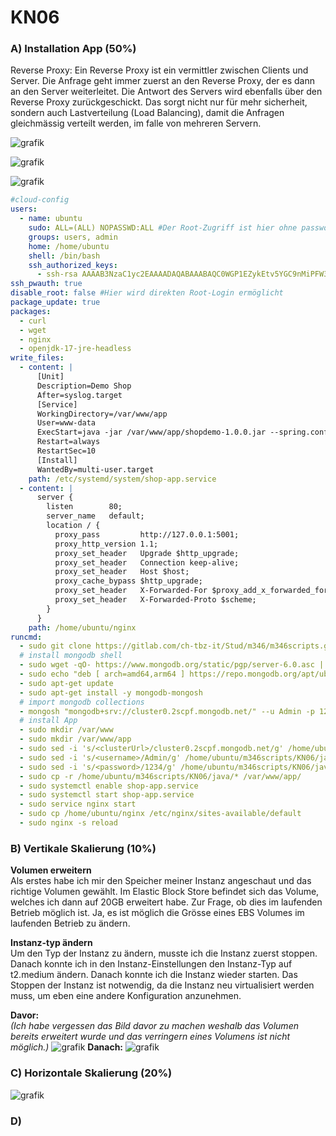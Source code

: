 # KN06

### A) Installation App (50%)

Reverse Proxy: Ein Reverse Proxy ist ein vermittler zwischen Clients und Server. Die Anfrage geht immer zuerst an den Reverse Proxy, der es dann an den Server weiterleitet. Die Antwort des Servers wird ebenfalls über den Reverse Proxy zurückgeschickt. Das sorgt nicht nur für mehr sicherheit, sondern auch Lastverteilung (Load Balancing), damit die Anfragen gleichmässig verteilt werden, im falle von mehreren Servern. 

![grafik](https://github.com/user-attachments/assets/1102841f-bb0b-44cd-b3f6-92f563e8e065)

![grafik](https://github.com/user-attachments/assets/e63dc9d6-2966-4355-ab4a-854d1820e534)

![grafik](https://github.com/user-attachments/assets/a648879c-576a-41be-9290-b348bec2bb07)

```yaml
#cloud-config
users:
  - name: ubuntu
    sudo: ALL=(ALL) NOPASSWD:ALL #Der Root-Zugriff ist hier ohne passwort möglich
    groups: users, admin
    home: /home/ubuntu
    shell: /bin/bash
    ssh_authorized_keys:
      - ssh-rsa AAAAB3NzaC1yc2EAAAADAQABAAABAQC0WGP1EZykEtv5YGC9nMiPFW3U3DmZNzKFO5nEu6uozEHh4jLZzPNHSrfFTuQ2GnRDSt+XbOtTLdcj26+iPNiFoFha42aCIzYjt6V8Z+SQ9pzF4jPPzxwXfDdkEWylgoNnZ+4MG1lNFqa8aO7F62tX0Yj5khjC0Bs7Mb2cHLx1XZaxJV6qSaulDuBbLYe8QUZXkMc7wmob3PM0kflfolR3LE7LResIHWa4j4FL6r5cQmFlDU2BDPpKMFMGUfRSFiUtaWBNXFOWHQBC2+uKmuMPYP4vJC9sBgqMvPN/X2KyemqdMvdKXnCfrzadHuSSJYEzD64Cve5Zl9yVvY4AqyBD aws-key
ssh_pwauth: true
disable_root: false #Hier wird direkten Root-Login ermöglicht
package_update: true 
packages:
  - curl
  - wget
  - nginx
  - openjdk-17-jre-headless
write_files:
  - content: |
      [Unit]
      Description=Demo Shop
      After=syslog.target
      [Service]
      WorkingDirectory=/var/www/app
      User=www-data
      ExecStart=java -jar /var/www/app/shopdemo-1.0.0.jar --spring.config.additional-location=/var/www/app/production.properties SuccessExitStatus=143 
      Restart=always
      RestartSec=10
      [Install] 
      WantedBy=multi-user.target
    path: /etc/systemd/system/shop-app.service
  - content: |
      server {
        listen        80;
        server_name   default;
        location / {
          proxy_pass         http://127.0.0.1:5001;
          proxy_http_version 1.1;
          proxy_set_header   Upgrade $http_upgrade;
          proxy_set_header   Connection keep-alive;
          proxy_set_header   Host $host;
          proxy_cache_bypass $http_upgrade;
          proxy_set_header   X-Forwarded-For $proxy_add_x_forwarded_for;
          proxy_set_header   X-Forwarded-Proto $scheme;
        }
      }
    path: /home/ubuntu/nginx
runcmd:
  - sudo git clone https://gitlab.com/ch-tbz-it/Stud/m346/m346scripts.git /home/ubuntu/m346scripts
  # install mongodb shell
  - sudo wget -qO- https://www.mongodb.org/static/pgp/server-6.0.asc | sudo tee /etc/apt/trusted.gpg.d/server-6.0.asc
  - sudo echo "deb [ arch=amd64,arm64 ] https://repo.mongodb.org/apt/ubuntu jammy/mongodb-org/6.0 multiverse" | sudo tee /etc/apt/sources.list.d/mongodb-org-6.0.list
  - sudo apt-get update
  - sudo apt-get install -y mongodb-mongosh
  # import mongodb collections
  - mongosh "mongodb+srv://cluster0.2scpf.mongodb.net/" --u Admin -p 1234 < /home/ubuntu/m346scripts/KN06/shop-database-mongodb.txt #Passwort für die DB ist hier im Klartext einfach zu finden
  # install App
  - sudo mkdir /var/www
  - sudo mkdir /var/www/app
  - sudo sed -i 's/<clusterUrl>/cluster0.2scpf.mongodb.net/g' /home/ubuntu/m346scripts/KN06/java/production.properties
  - sudo sed -i 's/<username>/Admin/g' /home/ubuntu/m346scripts/KN06/java/production.properties  
  - sudo sed -i 's/<password>/1234/g' /home/ubuntu/m346scripts/KN06/java/production.properties   #Passwort für die DB ist hier im Klartext einfach zu finden
  - sudo cp -r /home/ubuntu/m346scripts/KN06/java/* /var/www/app/
  - sudo systemctl enable shop-app.service
  - sudo systemctl start shop-app.service
  - sudo service nginx start
  - sudo cp /home/ubuntu/nginx /etc/nginx/sites-available/default
  - sudo nginx -s reload
```

### B) Vertikale Skalierung  (10%)

**Volumen erweitern**
<br/>
Als erstes habe ich mir den Speicher meiner Instanz angeschaut und das richtige Volumen gewählt. 
Im Elastic Block Store befindet sich das Volume, welches ich dann auf 20GB erweitert habe. 
Zur Frage, ob dies im laufenden Betrieb möglich ist. 
Ja, es ist möglich die Grösse eines EBS Volumes im laufenden Betrieb zu ändern. 

**Instanz-typ ändern**
<br/>
Um den Typ der Instanz zu ändern, musste ich die Instanz zuerst stoppen. Danach konnte ich in den Instanz-Einstellungen den Instanz-Typ auf t2.medium ändern. Danach konnte ich die Instanz wieder starten. Das Stoppen der Instanz ist notwendig, da die Instanz neu virtualisiert werden muss, um eben eine andere Konfiguration anzunehmen.

**Davor:** 
<br/>
*(Ich habe vergessen das Bild davor zu machen weshalb das Volumen bereits erweitert wurde und das verringern eines Volumens ist nicht möglich.)*
![grafik](https://github.com/user-attachments/assets/d5fe4c54-cfa2-46ab-a17c-14bd014b2147)
**Danach:**
![grafik](https://github.com/user-attachments/assets/39dcafd3-176a-4bae-b9cc-0e10a35df64c)


### C) Horizontale Skalierung (20%)
![grafik](https://github.com/user-attachments/assets/23a4386a-b89e-4b90-ae41-6562853f81b7)

### D)
